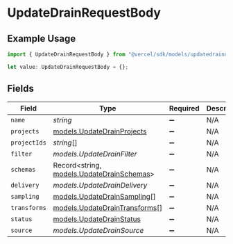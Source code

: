# UpdateDrainRequestBody

## Example Usage

```typescript
import { UpdateDrainRequestBody } from "@vercel/sdk/models/updatedrainop.js";

let value: UpdateDrainRequestBody = {};
```

## Fields

| Field                                                                        | Type                                                                         | Required                                                                     | Description                                                                  |
| ---------------------------------------------------------------------------- | ---------------------------------------------------------------------------- | ---------------------------------------------------------------------------- | ---------------------------------------------------------------------------- |
| `name`                                                                       | *string*                                                                     | :heavy_minus_sign:                                                           | N/A                                                                          |
| `projects`                                                                   | [models.UpdateDrainProjects](../models/updatedrainprojects.md)               | :heavy_minus_sign:                                                           | N/A                                                                          |
| `projectIds`                                                                 | *string*[]                                                                   | :heavy_minus_sign:                                                           | N/A                                                                          |
| `filter`                                                                     | *models.UpdateDrainFilter*                                                   | :heavy_minus_sign:                                                           | N/A                                                                          |
| `schemas`                                                                    | Record<string, [models.UpdateDrainSchemas](../models/updatedrainschemas.md)> | :heavy_minus_sign:                                                           | N/A                                                                          |
| `delivery`                                                                   | *models.UpdateDrainDelivery*                                                 | :heavy_minus_sign:                                                           | N/A                                                                          |
| `sampling`                                                                   | [models.UpdateDrainSampling](../models/updatedrainsampling.md)[]             | :heavy_minus_sign:                                                           | N/A                                                                          |
| `transforms`                                                                 | [models.UpdateDrainTransforms](../models/updatedraintransforms.md)[]         | :heavy_minus_sign:                                                           | N/A                                                                          |
| `status`                                                                     | [models.UpdateDrainStatus](../models/updatedrainstatus.md)                   | :heavy_minus_sign:                                                           | N/A                                                                          |
| `source`                                                                     | *models.UpdateDrainSource*                                                   | :heavy_minus_sign:                                                           | N/A                                                                          |